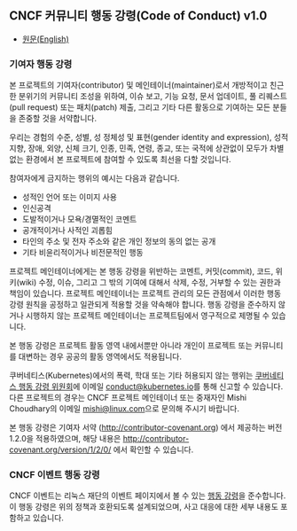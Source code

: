 CNCF 커뮤니티 행동 강령(Code of Conduct) v1.0
----------------------------

- [원문(English)](../code-of-conduct.md)

### 기여자 행동 강령

본 프로젝트의 기여자(contributor) 및 메인테이너(maintainer)로서 개방적이고 친근한 분위기의 커뮤니티 조성을 위하여, 이슈 보고, 기능 요청, 문서 업데이트, 풀 리퀘스트(pull request) 또는 패치(patch) 제출, 그리고 기타 다른 활동으로 기여하는 모든 분들을 존중할 것을 서약합니다.

우리는 경험의 수준, 성별, 성 정체성 및 표현(gender identity and expression), 성적 지향, 장애, 외양, 신체 크기, 인종, 민족, 연령, 종교, 또는 국적에 상관없이 모두가 차별 없는 환경에서 본 프로젝트에 참여할 수 있도록 최선을 다할 것입니다.

참여자에게 금지하는 행위의 예시는 다음과 같습니다.

-	성적인 언어 또는 이미지 사용
-	인신공격
-	도발적이거나 모욕/경멸적인 코멘트
-	공개적이거나 사적인 괴롭힘
-	타인의 주소 및 전자 주소와 같은 개인 정보의 동의 없는 공개
-	기타 비윤리적이거나 비전문적인 행동

프로젝트 메인테이너에게는 본 행동 강령을 위반하는 코멘트, 커밋(commit), 코드, 위키(wiki) 수정, 이슈, 그리고 그 밖의 기여에 대해서 삭제, 수정, 거부할 수 있는 권한과 책임이 있습니다. 프로젝트 메인테이너는 프로젝트 관리의 모든 관점에서 이러한 행동 강령 원칙을 공정하고 일관되게 적용할 것을 약속해야 합니다. 행동 강령을 준수하지 않거나 시행하지 않는 프로젝트 메인테이너는 프로젝트팀에서 영구적으로 제명될 수 있습니다.

본 행동 강령은 프로젝트 활동 영역 내에서뿐만 아니라 개인이 프로젝트 또는 커뮤니티를 대변하는 경우 공공의 활동 영역에서도 적용됩니다.

쿠버네티스(Kubernetes)에서의 폭력, 학대 또는 기타 허용되지 않는 행위는 [쿠버네티스 행동 강령 위원회](https://git.k8s.io/community/committee-code-of-conduct)에 이메일 <conduct@kubernetes.io>를 통해 신고할 수 있습니다. 다른 프로젝트의 경우는 CNCF 프로젝트 메인테이너 또는 중재자인 Mishi Choudhary의 이메일 <mishi@linux.com>으로 문의해 주시기 바랍니다.

본 행동 강령은 기여자 서약 (http://contributor-covenant.org) 에서 제공하는 버전 1.2.0을 적용하였으며, 해당 내용은 http://contributor-covenant.org/version/1/2/0/ 에서 확인할 수 있습니다.

### CNCF 이벤트 행동 강령

CNCF 이벤트는 리눅스 재단의 이벤트 페이지에서 볼 수 있는 [행동 강령](https://events.linuxfoundation.org/code-of-conduct/)을 준수합니다. 이 행동 강령은 위의 정책과 호환되도록 설계되었으며, 사고 대응에 대한 세부 내용도 포함하고 있습니다.
